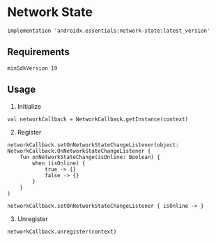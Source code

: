 # Network State
```
implementation 'androidx.essentials:network-state:latest_version'
```
## Requirements
```
minSdkVersion 19
```
## Usage
1. Initialize
```
val networkCallback = NetworkCallback.getInstance(context)
```
2. Register
```
networkCallback.setOnNetworkStateChangeListener(object: NetworkCallback.OnNetworkStateChangeListener {
	fun onNetworkStateChange(isOnline: Boolean) {
		when (isOnline) {
			true -> {}
			false -> {}
		}
	}
)
```
```
networkCallback.setOnNetworkStateChangeListener { isOnline -> }
```
3. Unregister
```
networkCallback.unregister(context)
```
